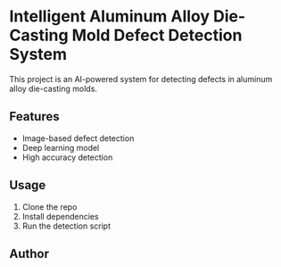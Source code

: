 # Intelligent Aluminum Alloy Die-Casting Mold Defect Detection System

This project is an AI-powered system for detecting defects in aluminum alloy die-casting molds.

## Features

- Image-based defect detection
- Deep learning model
- High accuracy detection

## Usage

1. Clone the repo
2. Install dependencies
3. Run the detection script

## Author